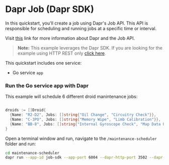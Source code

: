 # Dapr Job (Dapr SDK)

In this quickstart, you'll create a job using Dapr's Job API. This API is responsible for scheduling and running jobs at a specific time or interval.

Visit [this](https://docs.dapr.io/developing-applications/building-blocks/jobs/) link for more information about Dapr and the Job API.

> **Note:** This example leverages the Dapr SDK.  If you are looking for the example using HTTP REST only [click here](../http).

This quickstart includes one service:
 
- Go service `app`

### Run the Go service app with Dapr

This example will schedule 6 different droid manintenance jobs:

```go

droids := []Droid{
  {Name: "R2-D2", Jobs: []string{"Oil Change", "Circuitry Check"}},
  {Name: "C-3PO", Jobs: []string{"Memory Wipe", "Limb Calibration"}},
  {Name: "BB-8", Jobs: []string{"Internal Gyroscope Check", "Map Data Update"}},
}
```

Open a terminal window and run, navigate to the `/maintenance-scheduler` folder and run:

```bash
cd maintenance-scheduler
dapr run --app-id job-sdk --app-port 6004 --dapr-http-port 3502 --dapr-grpc-port 60002 -- go run .
```

<!-- END_STEP -->
